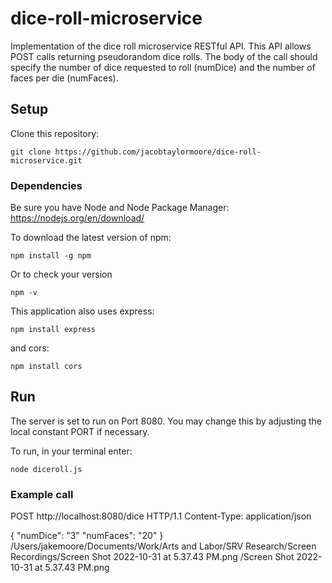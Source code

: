 # dice-roll-microservice
Implementation of the dice roll microservice RESTful API. This API allows POST calls returning pseudorandom dice rolls. The body of the call should specify the number of dice requested to roll (numDice) and the number of faces per die (numFaces). 

## Setup
Clone this repository: 
```
git clone https://github.com/jacobtaylormoore/dice-roll-microservice.git
```

### Dependencies 
Be sure you have Node and Node Package Manager:
https://nodejs.org/en/download/

To download the latest version of npm: 
```
npm install -g npm
```
Or to check your version 
```
npm -v
```

This application also uses express: 
```
npm install express
```
and cors: 
```
npm install cors
```

## Run 
The server is set to run on Port 8080. You may change this by adjusting the local constant PORT if necessary. 

To run, in your terminal enter: 
```
node diceroll.js
```

### Example call

POST http://localhost:8080/dice HTTP/1.1
Content-Type: application/json

{ 
    "numDice": "3" 
    "numFaces": "20"
}
/Users/jakemoore/Documents/Work/Arts and Labor/SRV Research/Screen Recordings/Screen Shot 2022-10-31 at 5.37.43 PM.png
/Screen Shot 2022-10-31 at 5.37.43 PM.png